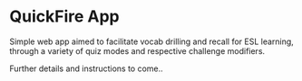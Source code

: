 # QuickFire App

Simple web app aimed to facilitate vocab drilling and recall for ESL learning, through a variety of quiz modes and respective challenge modifiers.

Further details and instructions to come..

